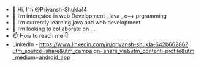 - 👋 Hi, I’m @Priyansh-Shukla14
- 👀 I’m interested in web Development , java , c++ prgramming 
- 🌱 I’m currently learning java and web development 
- 💞️ I’m looking to collaborate on ...
- 📫 How to reach me 👇
- LinkedIn - https://www.linkedin.com/in/priyansh-shukla-642b66286?utm_source=share&utm_campaign=share_via&utm_content=profile&utm_medium=android_app


<!---
Priyansh-Shukla14/Priyansh-Shukla14 is a ✨ special ✨ repository because its `README.md` (this file) appears on your GitHub profile.
You can click the Preview link to take a look at your changes.
--->

